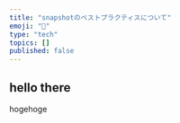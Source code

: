```yaml
---
title: "snapshotのベストプラクティスについて"
emoji: "🔑"
type: "tech"
topics: []
published: false
---
```


## hello there

  hogehoge

